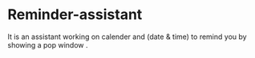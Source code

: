 # Reminder-assistant
It is an assistant working on calender and (date &amp; time) to remind you by showing a pop window  .
